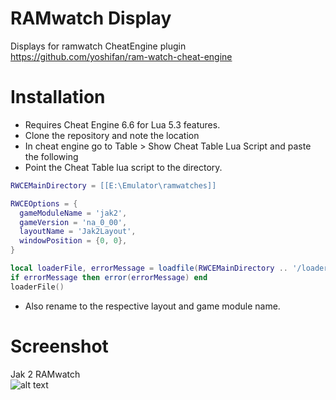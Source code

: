 # RAMwatch Display
Displays for ramwatch CheatEngine plugin https://github.com/yoshifan/ram-watch-cheat-engine

# Installation
* Requires Cheat Engine 6.6 for Lua 5.3 features.  
* Clone the repository and note the location  
* In cheat engine go to Table > Show Cheat Table Lua Script and paste the following  
* Point the Cheat Table lua script to the directory.  
```lua
RWCEMainDirectory = [[E:\Emulator\ramwatches]]

RWCEOptions = {
  gameModuleName = 'jak2',
  gameVersion = 'na_0_00',
  layoutName = 'Jak2Layout',
  windowPosition = {0, 0},
}

local loaderFile, errorMessage = loadfile(RWCEMainDirectory .. '/loader.lua')
if errorMessage then error(errorMessage) end
loaderFile()
```
* Also rename to the respective layout and game module name.

# Screenshot
Jak 2 RAMwatch  
![alt text](http://i.imgur.com/AZTq9UA.png "Jak 2 Display")
